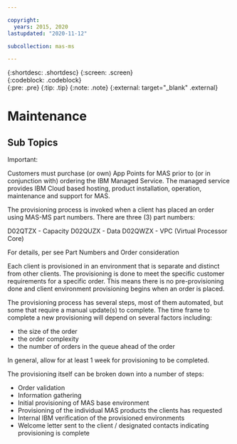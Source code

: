 ```yaml
---

copyright:
  years: 2015, 2020
lastupdated: "2020-11-12"

subcollection: mas-ms

---
```


{:shortdesc: .shortdesc}
{:screen: .screen}  
{:codeblock: .codeblock}  
{:pre: .pre}
{:tip: .tip}
{:note: .note}
{:external: target="_blank" .external}

# Maintenance

## Sub Topics

Important:

Customers must purchase (or own) App Points for MAS prior to (or in conjunction with) ordering the IBM Managed Service. The managed service provides IBM Cloud based hosting, product installation, operation, maintenance and support for MAS.

The provisioning process is invoked when a client has placed an order using MAS-MS part numbers. There are three (3) part numbers:

D02QTZX - Capacity
D02QUZX - Data
D02QWZX - VPC (Virtual Processor Core)

For details, per see Part Numbers and Order consideration

Each client is provisioned in an environment that is separate and distinct from other clients.  The provisioning is done to meet the specific customer requirements for a specific order.  This means there is no pre-provisioning done and client environment provisioning begins when an order is placed. 

The provisioning process has several steps, most of them automated, but some that require a manual update(s) to complete.  The time frame to complete a new provisioning will depend on several factors including:
 
- the size of the order
- the order complexity
- the number of orders in the queue ahead of the order

In general, allow for at least 1 week for provisioning to be completed.

The provisioning itself can be broken down into a number of steps:
 
- Order validation
- Information gathering
- Initial provisioning of MAS base environment
- Provisioning of the individual MAS products the clients has requested
- Internal IBM verification of the provisioned environments
- Welcome letter sent to the client / designated contacts indicating provisioning is complete

